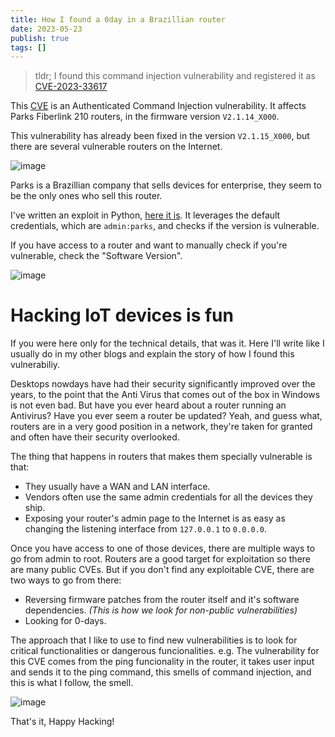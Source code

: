```yaml
---
title: How I found a 0day in a Brazillian router
date: 2023-05-23
publish: true
tags: []
---
```


> tldr; I found this command injection vulnerability and registered it as
> [CVE-2023-33617](https://www.cve.org/CVERecord?id=CVE-2023-33617)


This [CVE](https://www.cve.org/CVERecord?id=CVE-2023-33617) is an Authenticated
Command Injection vulnerability. It affects Parks Fiberlink 210 routers, in the
firmware version `V2.1.14_X000`.

This vulnerability has already been fixed in the version `V2.1.15_X000`, but
there are several vulnerable routers on the Internet.

![image](/CVE-2023-33617-shodan-00.jpg)

Parks is a Brazillian company that sells devices for enterprise, they seem to
be the only ones who sell this router.

I've written an exploit in Python, [here it
is](https://gist.github.com/gbrls/58a5032bc58510abb908386124d1b4d2). It
leverages the default credentials, which are `admin:parks`, and checks if the
version is vulnerable.


If you have access to a router and want to manually check if you're vulnerable,
check the "Software Version".

![image](/CVE-2023-33617-01.jpg)

# Hacking IoT devices is fun

If you were here only for the technical details, that was it. Here I'll write
like I usually do in my other blogs and explain the story of how I found this
vulnerabiliy.

Desktops nowdays have had their security significantly improved over the years,
to the point that the Anti Virus that comes out of the box in Windows is not
even bad. But have you ever heard about a router running an Antivirus? Have you
ever seem a router be updated? Yeah, and guess what, routers are in a very good
position in a network, they're taken for granted and often have their security
overlooked. 


The thing that happens in routers that makes them specially vulnerable is that:

- They usually have a WAN and LAN interface.
- Vendors often use the same admin credentials for all the devices they ship.
- Exposing your router's admin page to the Internet is as easy as changing the
  listening interface from `127.0.0.1` to `0.0.0.0`.


Once you have access to one of those devices, there are multiple ways to go
from admin to root. Routers are a good target for exploitation so there are
many public CVEs. But if you don't find any exploitable CVE, there are two ways
to go from there:

- Reversing firmware patches from the router itself and it's software
  dependencies. _(This is how we look for non-public vulnerabilities)_
- Looking for 0-days.

The approach that I like to use to find new vulnerabilities is to look for
critical functionalities or dangerous funcionalities. e.g. The vulnerability
for this CVE comes from the ping funcionality in the router, it takes user
input and sends it to the ping command, this smells of command injection, and
this is what I follow, the smell.


![image](/CVE-2023-33617-00.jpg)


That's it, Happy Hacking!
